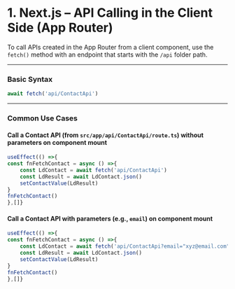 # 1. Next.js – API Calling in the Client Side (App Router)

To call APIs created in the App Router from a client component, use the `fetch()` method with an endpoint that starts with the `/api` folder path.

---

### Basic Syntax

```javascript
await fetch('api/ContactApi')
```

---

### Common Use Cases

####  Call a Contact API (from `src/app/api/ContactApi/route.ts`) **without parameters** on component mount

```javascript
useEffect(() =>{
const fnFetchContact = async () =>{
	const LdContact = await fetch('api/ContactApi')
	const LdResult = await LdContact.json()
	setContactValue(LdResult)
}
fnFetchContact()
},[]}
```

#### Call a Contact API **with parameters** (e.g., `email`) on component mount

```javascript
useEffect(() =>{
const fnFetchContact = async () =>{
	const LdContact = await fetch('api/ContactApi?email="xyz@email.com"')
	const LdResult = await LdContact.json()
	setContactValue(LdResult)
}
fnFetchContact()
},[]}
```